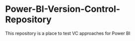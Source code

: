 # Power-BI-Version-Control-Repository
This repository is a place to test VC approaches for Power BI
